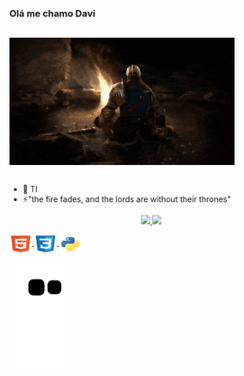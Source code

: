 ### Olá me chamo Davi
<br>

<div>
  <img width="400px" src="https://github.com/davibento18/davibento18/blob/main/dark%20souls.gif">
</div>

<br>

- 🌱 TI
- ⚡"the fire fades, and the lords are without their thrones"


<div align="center">
  <a href="https://github.com/davibento18">
  <img height="180em" src="https://github-readme-stats.vercel.app/api?username=davibento18&show_icons=true&theme=dark&include_all_commits=true&count_private=true"/>
  <img height="180em" src="https://github-readme-stats.vercel.app/api/top-langs/?username=davibento18&layout=compact&langs_count=7&theme=dark"/>
</div>
<div style="display: inline_block"><br>
  <img align="center" alt="Rafa-HTML" height="30" width="40" src="https://raw.githubusercontent.com/devicons/devicon/master/icons/html5/html5-original.svg">
  <img align="center" alt="Rafa-CSS" height="30" width="40" src="https://raw.githubusercontent.com/devicons/devicon/master/icons/css3/css3-original.svg">
  <img align="center" alt="Rafa-Python" height="30" width="40" src="https://raw.githubusercontent.com/devicons/devicon/master/icons/python/python-original.svg">
</div>

 
<div> 

  ![Snake animation](https://github.com/rafaballerini/rafaballerini/blob/output/github-contribution-grid-snake.svg)
 
</div>
